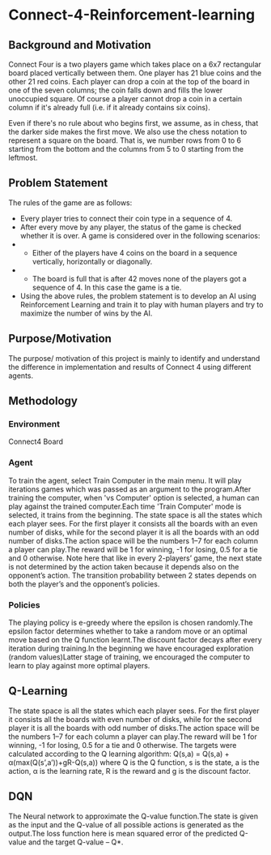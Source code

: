 # Connect-4-Reinforcement-learning

## Background and Motivation

Connect Four is a two players game which takes place on a 6x7 rectangular board placed vertically between them. One player has 21 blue coins and the other 21 red coins. Each player can drop a coin at the top of the board in one of the seven columns; the coin falls down and fills the lower unoccupied square. Of course a player cannot drop a coin in a certain column if it's already full (i.e. if it already contains six coins).

Even if there's no rule about who begins first, we assume, as in chess, that the darker side makes the first move. We also use the chess notation to represent a square on the board. That is, we number rows from 0 to 6 starting from the bottom and the columns from 5 to 0 starting from the leftmost.

## Problem Statement

The rules of the game are as follows:

- Every player tries to connect their coin type in a sequence of 4.
- After every move by any player, the status of the game is checked whether it is over. A game is considered over in the following scenarios:
- - Either of the players have 4 coins on the board in a sequence vertically, horizontally or diagonally.
- - The board is full that is after 42 moves none of the players got a sequence of 4. In this case the game is a tie.
- Using the above rules, the problem statement is to develop an AI using Reinforcement Learning and train it to play with human players and try to maximize the number of wins by the AI.

## Purpose/Motivation

The purpose/ motivation of this project is mainly to identify and understand the difference in implementation and results of Connect 4 using different agents.

## Methodology

### Environment

Connect4 Board

### Agent

To train the agent, select Train Computer in the main menu. It will play iterations games which was passed as an argument to the program.After training the computer, when 'vs Computer' option is selected, a human can play against the trained computer.Each time 'Train Computer' mode is selected, it trains from the beginning.
The state space is all the states which each player sees. For the first player it consists all the boards with an even number of disks, while for the second player it is all the boards with an odd number of disks.The action space will be the numbers 1–7 for each column a player can play.The reward will be 1 for winning, -1 for losing, 0.5 for a tie and 0 otherwise.
Note here that like in every 2-players’ game, the next state is not determined by the action taken because it depends also on the opponent’s action. The transition probability between 2 states depends on both the player’s and the opponent’s policies.

### Policies

The playing policy is e-greedy where the epsilon is chosen randomly.The epsilon factor determines whether to take a random move or an optimal move based on the Q function learnt.The discount factor decays after every iteration during training.In the beginning we have encouraged exploration (random values)Latter stage of training, we encouraged the computer to learn to play against more optimal players.

## Q-Learning

The state space is all the states which each player sees. For the first player it consists all the boards with even number of disks, while for the second player it is all the boards with odd number of disks.The action space will be the numbers 1–7 for each column a player can play.The reward will be 1 for winning, -1 for losing, 0.5 for a tie and 0 otherwise. The targets were calculated according to the Q learning algorithm:
Q(s,a) = Q(s,a) + α(max(Q(s’,a’))+gR-Q(s,a)) where Q is the Q function, s is the state, a is the action, α is the learning rate, R is the reward and g is the discount factor.

## DQN

The Neural network to approximate the Q-value function.The state is given as the input and the Q-value of all possible actions is generated as the output.The loss function here is mean squared error of the predicted Q-value and the target Q-value – Q\*.
